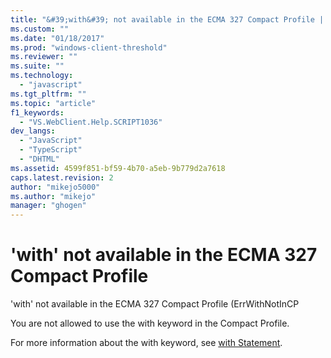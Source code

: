 ```yaml
---
title: "&#39;with&#39; not available in the ECMA 327 Compact Profile | Microsoft Docs"
ms.custom: ""
ms.date: "01/18/2017"
ms.prod: "windows-client-threshold"
ms.reviewer: ""
ms.suite: ""
ms.technology: 
  - "javascript"
ms.tgt_pltfrm: ""
ms.topic: "article"
f1_keywords: 
  - "VS.WebClient.Help.SCRIPT1036"
dev_langs: 
  - "JavaScript"
  - "TypeScript"
  - "DHTML"
ms.assetid: 4599f851-bf59-4b70-a5eb-9b779d2a7618
caps.latest.revision: 2
author: "mikejo5000"
ms.author: "mikejo"
manager: "ghogen"
---
```

# &#39;with&#39; not available in the ECMA 327 Compact Profile
'with' not available in the ECMA 327 Compact Profile (ErrWithNotInCP  
  
 You are not allowed to use the with keyword in the Compact Profile.  
  
 For more information about the with keyword, see [with Statement](../../javascript/reference/with-statement-javascript.md).